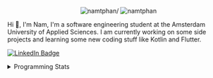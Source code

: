 <p align="center"> <img src=https://komarev.com/ghpvc/?username=namtphan alt=namtphan/> <img 
src="https://img.shields.io/github/last-commit/namtphan/namtphan" alt="namtphan" />
</p>

Hi 👋, I'm Nam, I'm a software engineering student at the Amsterdam University of Applied Sciences. I am currently working on some side projects and learning some new coding stuff like Kotlin and Flutter. 

<a href="https://www.linkedin.com/in/namtphan2/"><img src="https://img.shields.io/badge/-@namtphan2-0077B5?style=flat-square&amp;labelColor=0077B5&amp;logo=LinkedIn&amp;link=https://www.linkedin.com/in/namtphan2/" alt="LinkedIn Badge"></a> 

<details>
<summary>Programming Stats</summary>
<!-- Most used languages stats -->
<!-- [![Top Langs](https://github-readme-stats.vercel.app/api/top-langs/?username=namtphan&layout=compact)](https://github.com/namtphan2/github-readme-stats) -->
  
<!--START_SECTION:waka-->
**I'm a Night 🦉** 

```text
🌞 Morning    41 commits     █░░░░░░░░░░░░░░░░░░░░░░░░   6.42% 
🌆 Daytime    185 commits    ███████░░░░░░░░░░░░░░░░░░   28.95% 
🌃 Evening    245 commits    █████████░░░░░░░░░░░░░░░░   38.34% 
🌙 Night      168 commits    ██████░░░░░░░░░░░░░░░░░░░   26.29%

```
📅 **I'm Most Productive on Tuesday** 

```text
Monday       68 commits     ██░░░░░░░░░░░░░░░░░░░░░░░   10.64% 
Tuesday      112 commits    ████░░░░░░░░░░░░░░░░░░░░░   17.53% 
Wednesday    81 commits     ███░░░░░░░░░░░░░░░░░░░░░░   12.68% 
Thursday     97 commits     ███░░░░░░░░░░░░░░░░░░░░░░   15.18% 
Friday       98 commits     ███░░░░░░░░░░░░░░░░░░░░░░   15.34% 
Saturday     90 commits     ███░░░░░░░░░░░░░░░░░░░░░░   14.08% 
Sunday       93 commits     ███░░░░░░░░░░░░░░░░░░░░░░   14.55%

```


📊 **This Week I Spent My Time On** 

```text
💻 Operating System: 
Mac                      28 hrs 46 mins      █████████████████████████   99.55% 
Windows                  7 mins              ░░░░░░░░░░░░░░░░░░░░░░░░░   0.45%

```


<!--END_SECTION:waka-->
</details>

